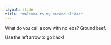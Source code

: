```yaml
---
layout: slide
title: "Welcome to my second slide!"
---
```


What do you call a cow with no legs?
Ground beef.

Use the left arrow to go back!
